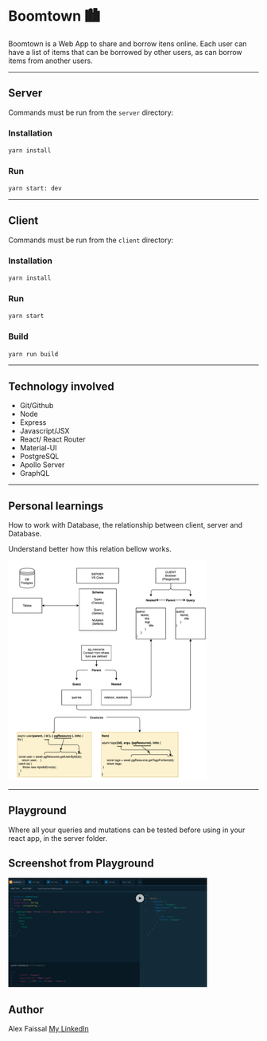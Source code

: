 # Boomtown 🏙
Boomtown is a Web App to share and borrow itens online.
Each user can have a list of items that can be borrowed by other users, as can borrow items from another users.

---

## Server

Commands must be run from the `server` directory:

### Installation

```bash
yarn install
```

### Run

```bash
yarn start: dev
```
--- 
## Client

Commands must be run from the `client` directory:

### Installation

```bash
yarn install
```

### Run

```bash
yarn start
```

### Build

```bash
yarn run build
```

---
## Technology involved
* Git/Github
* Node
* Express
* Javascript/JSX
* React/ React Router
* Material-UI
* PostgreSQL
* Apollo Server
* GraphQL

---
## Personal learnings
How to work with Database, the relationship between client, server and Database.

Understand better how this relation bellow works.

<img src="./client/images/graphql diagram.png" alt="graphql diagram" width="400"/>

---
## Playground
Where all your queries and mutations can be tested before using in your react app, in the server folder.

## Screenshot from Playground
<img src="./client/images/Playground.png" alt="graphql diagram" width="400"/>

## Author

Alex Faissal 
[My LinkedIn](https://www.linkedin.com/in/alex-faissal/)